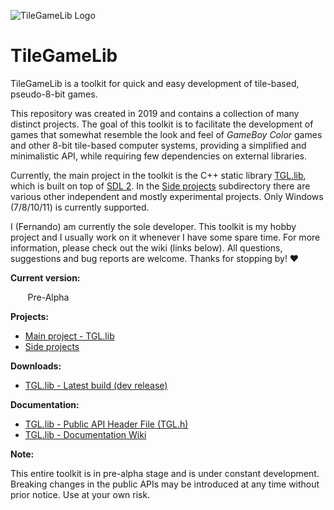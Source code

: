 ![TileGameLib Logo](https://github.com/FernandoAiresCastello/TileGameToolkit/blob/master/Images/github-banner-2.fw.png?raw=true)

# TileGameLib
TileGameLib is a toolkit for quick and easy development of tile-based, pseudo-8-bit games.

This repository was created in 2019 and contains a collection of many distinct projects. The goal of this toolkit is to facilitate the development of games that somewhat resemble the look and feel of *GameBoy Color* games and other 8-bit tile-based computer systems, providing a simplified and minimalistic API, while requiring few dependencies on external libraries.

Currently, the main project in the toolkit is the C++ static library [TGL.lib](https://github.com/FernandoAiresCastello/TileGameLib/tree/master/TGL.lib), which is built on top of [SDL 2](https://www.libsdl.org/). In the [Side projects](https://github.com/FernandoAiresCastello/TileGameLib/tree/master/Side%20projects) subdirectory there are various other independent and mostly experimental projects. Only Windows (7/8/10/11) is currently supported.

I (Fernando) am currently the sole developer. This toolkit is my hobby project and I usually work on it whenever I have some spare time. For more information, please check out the wiki (links below). All questions, suggestions and bug reports are welcome. Thanks for stopping by! ❤

**Current version:** 

&nbsp;&nbsp;&nbsp;&nbsp;&nbsp;&nbsp;&nbsp;Pre-Alpha

**Projects:**

- [Main project - TGL.lib](https://github.com/FernandoAiresCastello/TileGameLib/tree/master/TGL.lib)
- [Side projects](https://github.com/FernandoAiresCastello/TileGameLib/tree/master/Side%20projects)

**Downloads:**

- [TGL.lib - Latest build (dev release)](https://github.com/FernandoAiresCastello/TileGameLib/tree/master/Releases/TGL.lib)

**Documentation:**

- [TGL.lib - Public API Header File (TGL.h)](https://github.com/FernandoAiresCastello/TileGameLib/tree/master/TGL.lib/TGL/TGL.h)
- [TGL.lib - Documentation Wiki](https://fernandoairescastello.neocities.org/proj/tgl/tgl_index)

**Note:**

This entire toolkit is in pre-alpha stage and is under constant development. Breaking changes in the public APIs may be introduced at any time without prior notice. Use at your own risk.
